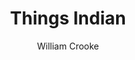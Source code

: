 ---
title: "Things Indian"
author: ["William Crooke"]
year: 1906
language: ["English"]
genre: ["Literature"]
description: "Things Indian by William Crooke (1906) - A significant work from the Colonial India - British Raj, representing an important contribution to Indian literary and cultural heritage. This work offers valuable insights into the British Raj period, featuring independence movements, cultural renaissance, and literary awakening."
collections: ['modern-literature']
sources:
  - name: "Internet Archive"
    url: "https://archive.org/details/thingsindianbeing00croo"
    type: "other"
references:
  - name: "Wikipedia: William Crooke"
    url: "https://en.wikipedia.org/wiki/William_Crooke"
    type: "wikipedia"
  - name: "Open Library: Things Indian year"
    url: "https://openlibrary.org/search?q=Things+Indian+year+1906+language+English+William+Crooke"
    type: "other"
featured: false
publishDate: 2025-10-30
tags: ['classical', 'literature']
---